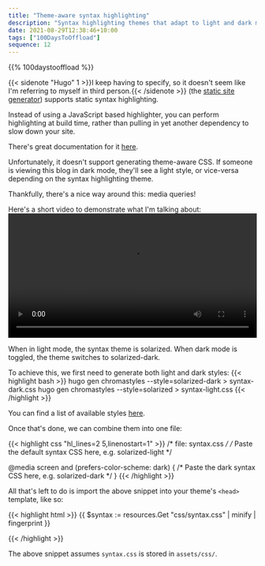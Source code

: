 ```yaml
---
title: "Theme-aware syntax highlighting"
description: "Syntax highlighting themes that adapt to light and dark modes with the static site generator Hugo."
date: 2021-08-29T12:38:46+10:00
tags: ["100DaysToOffload"]
sequence: 12
---
```

{{% 100daystooffload %}}

{{< sidenote "Hugo" 1 >}}I keep having to specify, so it doesn't seem like I'm referring to myself in third person.{{< /sidenote >}} (the [static site generator](https://gohugo.io/)) supports static syntax highlighting.

Instead of using a JavaScript based highlighter, you can perform highlighting
at build time, rather than pulling in yet another dependency to slow down your
site.

There's great documentation for it [here](https://gohugo.io/content-management/syntax-highlighting/).

Unfortunately, it doesn't support generating theme-aware CSS. If someone is 
viewing this blog in dark mode, they'll see a light style, or vice-versa 
depending on the syntax highlighting theme.

Thankfully, there's a nice way around this: media queries!

Here's a short video to demonstrate what I'm talking about:
<video controls width='100%'>
	<source src='./syntax-light-dark.mp4' type='video/mp4'>
	Your browser doesn't support the HTML5 video tag :(
</video>

When in light mode, the syntax theme is solarized. When dark mode is toggled,
the theme switches to solarized-dark.

To achieve this, we first need to generate both light and dark styles:
{{< highlight bash >}}
hugo gen chromastyles --style=solarized-dark > syntax-dark.css
hugo gen chromastyles --style=solarized > syntax-light.css
{{< /highlight >}}

You can find a list of available styles 
[here](https://help.farbox.com/pygments.html).

Once that's done, we can combine them into one file:

{{< highlight css "hl_lines=2 5,linenostart=1" >}}
/* file: syntax.css */
/* Paste the default syntax CSS here, e.g. solarized-light */

@media screen and (prefers-color-scheme: dark) {
  /* Paste the dark syntax CSS here, e.g. solarized-dark */
}
{{< /highlight >}}

All that's left to do is import the above snippet into your 
theme's `<head>` template, like so:

{{< highlight html >}}
{{ $syntax := resources.Get "css/syntax.css" | minify | fingerprint }}
<link rel="stylesheet" href="{{ $syntax.Permalink }}" integrity="{{ $syntax.Data.Integrity }}">
{{< /highlight >}}

The above snippet assumes `syntax.css` is stored in `assets/css/`.
